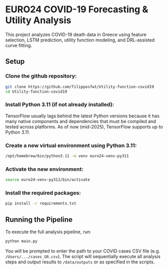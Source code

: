 # EURO24 COVID-19 Forecasting & Utility Analysis

This project analyzes COVID-19 death data in Greece using feature selection, LSTM prediction, utility function modeling, and DRL-assisted curve fitting.

## Setup

### Clone the github repository:
```bash
git clone https://github.com/filipposfwt/Utility-function-covid19
cd Utility-function-covid19
```
### Install Python 3.11 (if not already installed):

TensorFlow usually lags behind the latest Python versions because it has many native components and dependencies that must be compiled and tested across platforms. As of now (mid-2025), TensorFlow supports up to Python 3.11.


### Create a new virtual environment using Python 3.11:

```bash
/opt/homebrew/bin/python3.11 -m venv euro24-venv-py311
```

### Activate the new environment:
```bash
source euro24-venv-py311/bin/activate
```

### Install the required packages:
```bash
pip install -r requirements.txt
```

## Running the Pipeline

To execute the full analysis pipeline, run:

```bash
python main.py
```

You will be prompted to enter the path to your COVID cases CSV file (e.g. `/Users/.../cases_GR.csv`). The script will sequentially execute all analysis steps and output results to `/data/outputs` or as specified in the scripts.